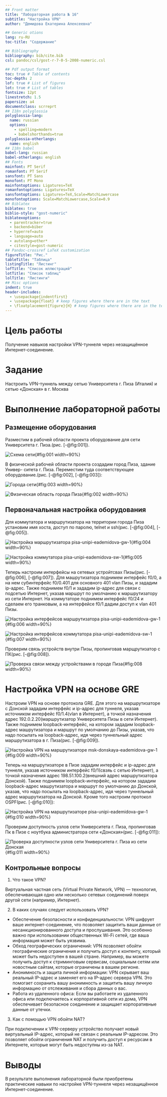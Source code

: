 ```yaml
---
## Front matter
title: "Лабораторная работа № 16"
subtitle: "Настройка VPN"
author: "Демидова Екатерина Алексеевна"

## Generic otions
lang: ru-RU
toc-title: "Содержание"

## Bibliography
bibliography: bib/cite.bib
csl: pandoc/csl/gost-r-7-0-5-2008-numeric.csl

## Pdf output format
toc: true # Table of contents
toc-depth: 2
lof: true # List of figures
lot: true # List of tables
fontsize: 12pt
linestretch: 1.5
papersize: a4
documentclass: scrreprt
## I18n polyglossia
polyglossia-lang:
  name: russian
  options:
	- spelling=modern
	- babelshorthands=true
polyglossia-otherlangs:
  name: english
## I18n babel
babel-lang: russian
babel-otherlangs: english
## Fonts
mainfont: PT Serif
romanfont: PT Serif
sansfont: PT Sans
monofont: PT Mono
mainfontoptions: Ligatures=TeX
romanfontoptions: Ligatures=TeX
sansfontoptions: Ligatures=TeX,Scale=MatchLowercase
monofontoptions: Scale=MatchLowercase,Scale=0.9
## Biblatex
biblatex: true
biblio-style: "gost-numeric"
biblatexoptions:
  - parentracker=true
  - backend=biber
  - hyperref=auto
  - language=auto
  - autolang=other*
  - citestyle=gost-numeric
## Pandoc-crossref LaTeX customization
figureTitle: "Рис."
tableTitle: "Таблица"
listingTitle: "Листинг"
lofTitle: "Список иллюстраций"
lotTitle: "Список таблиц"
lolTitle: "Листинги"
## Misc options
indent: true
header-includes:
  - \usepackage{indentfirst}
  - \usepackage{float} # keep figures where there are in the text
  - \floatplacement{figure}{H} # keep figures where there are in the text
---
```


# Цель работы

Получение навыков настройки VPN-туннеля через незащищённое Интернет-соединение.

# Задание

Настроить VPN-туннель между сетью Университета г. Пиза (Италия) и сетью «Донская» в г. Москва

# Выполнение лабораторной работы

## Размещение оборудования

Разместим в рабочей области проекта оборудование для сети Университета г. Пиза.(рис. [-@fig:001]).

![Схема сети](image/1.png){#fig:001 width=90%}

В физической рабочей области проекта создадим город Пиза, здание Универ-
ситета г. Пиза. Переместим туда соответствующее оборудование.(рис. [-@fig:002], [-@fig:003]):

![Города сети](image/2.png){#fig:003 width=90%}

![Физическая область города Пиза](image/3.png){#fig:002 width=90%}

## Первоначальная настройка оборудования

Для коммутатора и маршрутизатора на территории города Пиза установим имя хоста, доступ по паролю, telnet и ssh(рис. [-@fig:004], [-@fig:005]).

![Настройка маршрутизатора pisa-unipi-eademidova-gw-1](image/4.png){#fig:004 width=90%}

![Настройка коммутатора pisa-unipi-eademidova-sw-1](image/5.png){#fig:005 width=90%}

Теперь настроим интерфейсы на сетевых устройтсвах Пизы(рис. [-@fig:006], [-@fig:007]). Для машрутизатора поднимем интерфейс f0/0, а на нем субинтерфейс f0/0.401 для основного 401 vlan Пизы, и зададим ip-адрес. Также поднимем f0/1 и зададим ip-адрес для связи с подсетью Интернет, указав маршрут по умолчанию к маршрутизатору из сети Интернет. На коммутаторе поднимем интерфейс f0/24 и сделаем его транковым, а на интерфейсе f0/1 дадим доступ к vlan 401 Пизы.

![Настройка интерфейсов маршрутизатора pisa-unipi-eademidova-gw-1](image/6.png){#fig:006 width=90%}

![Настройка интерфейсов коммутатора pisa-unipi-eademidova-sw-1](image/7.png){#fig:007 width=90%}

Проверим связь устройств внутри Пизы, пропинговав марщрутизатор с ПК(рис. [-@fig:008]).

![Проверка связи между устройствами в городе Пиза](image/8.png){#fig:008 width=90%}

# Настройка VPN на основе GRE

Настроим VPN на основе протокола GRE. Для этого на маршрутизаторе с Донской зададим интерфейс и ip-адрес для туннеля, указав источником интерфейс f0/1.4(vlan в Интернет), а точкой назначения адрес 192.0.2.20(маршрутизатор Университета Пизы в сети Интернет). Также поднимем loopback-интерфейс, на котором зададим loopback-адрес машрутизатора и маршрут по умолчанию до Пизы, указав, что надо посылать на loopback-адрес, идя через туннельный адрес маршрутизатора в г. Пиза(рис. [-@fig:009]).

![Настройка VPN на маршрутизаторе msk-donskaya-eademidova-gw-1](image/9.png){#fig:009 width=90%}

Теперь на маршрутизаторе в Пизе зададим интерфейс и ip-адрес для туннеля, указав источником интерфейс f0/1(свзяь с сетью Интернет), а точкой назначения адрес 198.51.100.2(внешний адрес маршрутизатора Донской). Также поднимем loopback-интерфейс, на котором зададим loopback-адрес машрутизатора и маршрут по умолчанию до Донской, указав, что надо посылать на loopback-адрес, идя через туннельный адрес маршрутизатора на Донской. Кроме того настроим протокол OSPF(рис. [-@fig:010]):

![Настройка VPN на маршрутизаторе pisa-unipi-eademidova-gw-1](image/10.png){#fig:010 width=90%}

Проверим доступность узлов сети Университета г. Пиза, пропинговав Пк в Пизе с ноутбука администратора сети «Донская»(рис. [-@fig:011]):

![Проверка доступности узлов сети Университета г. Пиза из сети Донская](image/11.png){#fig:011 width=90%}

## Контрольные вопросы

1. Что такое VPN?

Виртуальная частная сеть (Virtual Private Network, VPN) — технология, обеспечивающая одно или несколько сетевых соединений поверх другой сети (например, Интернет).

2. В каких случаях следует использовать VPN?

- Обеспечение безопасности и конфиденциальности: VPN шифрует ваше интернет-соединение, что позволяет защитить ваши данные от несанкционированного доступа и прослушивания. Это особенно важно при использовании общественных Wi-Fi сетей, где ваша информация может быть уязвима.
- Обход географических ограничений: VPN позволяет обойти географические ограничения и получить доступ к контенту, который может быть недоступен в вашей стране. Например, вы можете получить доступ к стриминговым сервисам, социальным сетям или новостным сайтам, которые ограничены в вашем регионе.
- Анонимность и защита личной информации: VPN скрывает ваш реальный IP-адрес и заменяет его на IP-адрес сервера VPN. Это помогает сохранить вашу анонимность и защитить вашу личную информацию от отслеживания и сбора данных о вас.
- Работа из удаленного офиса: Если вы работаете из удаленного офиса или подключаетесь к корпоративной сети из дома, VPN обеспечивает безопасное соединение и защищает корпоративные данные от утечки.

3. Как с помощью VPN обойти NAT?

При подключении к VPN-серверу устройство получает новый виртуальный IP-адрес, который не связан с реальным IP-адресом. Это позволяет обойти ограничения NAT и получить доступ к ресурсам в Интернете, которые могут быть недоступны из-за NAT.

# Выводы

В результате выполнения лабораторной были приобретены практические навыки по настройке VPN-туннеля через незащищённое Интернет-соединение.